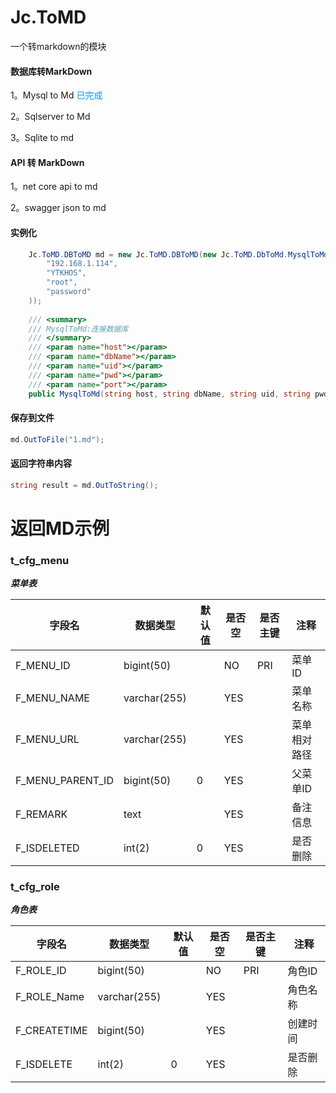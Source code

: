# Jc.ToMD

一个转markdown的模块

#### 数据库转MarkDown

1。Mysql to Md    <font color=#0099ff>已完成</font>

2。Sqlserver to Md

3。Sqlite to md

#### API 转 MarkDown

1。net core api to md

2。swagger json to md

#### 实例化
```c#
    Jc.ToMD.DBToMD md = new Jc.ToMD.DBToMD(new Jc.ToMD.DbToMd.MysqlToMd(
        "192.168.1.114",
        "YTKHOS",
        "root",
        "password"
    ));
    
    /// <summary>
    /// MysqlToMd:连接数据库
    /// </summary>
    /// <param name="host"></param>
    /// <param name="dbName"></param>
    /// <param name="uid"></param>
    /// <param name="pwd"></param>
    /// <param name="port"></param>
    public MysqlToMd(string host, string dbName, string uid, string pwd, int port = 3306)
```


#### 保存到文件
```c#
md.OutToFile("1.md");
```

#### 返回字符串内容
```c#
string result = md.OutToString();
```

# 返回MD示例

### t_cfg_menu

***菜单表***

|字段名|数据类型|默认值|是否空|是否主键|注释|
|---|---|---|---|---|---|
|F_MENU_ID|bigint(50)| |NO|PRI|菜单ID|
|F_MENU_NAME|varchar(255)| |YES| |菜单名称|
|F_MENU_URL|varchar(255)| |YES| |菜单相对路径|
|F_MENU_PARENT_ID|bigint(50)|0|YES| |父菜单ID|
|F_REMARK|text| |YES| |备注信息|
|F_ISDELETED|int(2)|0|YES| |是否删除|

### t_cfg_role

***角色表***

|字段名|数据类型|默认值|是否空|是否主键|注释|
|---|---|---|---|---|---|
|F_ROLE_ID|bigint(50)| |NO|PRI|角色ID|
|F_ROLE_Name|varchar(255)| |YES| |角色名称|
|F_CREATETIME|bigint(50)| |YES| |创建时间|
|F_ISDELETE|int(2)|0|YES| |是否删除|